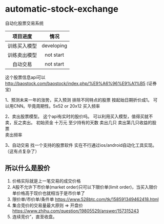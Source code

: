 # automatic-stock-exchange
自动化股票交易系统


|项目进度|情况|
| :-: | :-: |
| 训练买入模型 | developing |
| 训练卖出模型 | not start |
| 自动交易 | not start |

这个股票信息api可以 http://baostock.com/baostock/index.php/%E9%A6%96%E9%A1%B5 (证券宝)

1、预测未来一年的涨势，买入预测
排除不同特点的股票
按起始日期折价成1。
可以用CNN。毕竟周期性。5x52 or 20x12
买入频率

2、卖出股票模型。 这个api有实时的股价吗。
可以利用买入模型，值得买就不卖，反之卖出。
初始资金 十万元
至少持有的天数
卖出几只
卖出第几只收益的股票                             
卖出频率

3、自动交易
找一个支持的股票软件
实在不行通过ios/android自动化工具实现。（这有点复杂了）

## 所以什么是股价
1. 价格实际就是上一笔交易的成交价格
2. A股不允许下市价单(market order)只可以下限价单(limit order)，当买入限价单价格高于现价也就相当于是市价单了
3. 限价单/市价单/条件单 https://www.528btc.com/tk/158591349462418.html
4. 集合竞价的交易量最大原则 => 开盘价 https://www.zhihu.com/question/19805529/answer/157315243
5. 连续竞价”，直至收盘。